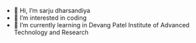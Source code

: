 - 👋 Hi, I’m sarju dharsandiya
- 👀 I’m interested in coding
- 🌱 I’m currently learning in Devang Patel Institute of Advanced Technology and Research

<!---
sarju90/sarju90 is a ✨ special ✨ repository because its `README.md` (this file) appears on your GitHub profile.
You can click the Preview link to take a look at your changes.
--->
